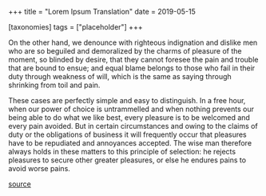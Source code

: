 +++
title = "Lorem Ipsum Translation"
date = 2019-05-15

[taxonomies]
tags = ["placeholder"]
+++

On the other hand, we denounce with righteous indignation and dislike men who
are so beguiled and demoralized by the charms of pleasure of the moment, so
blinded by desire, that they cannot foresee the pain and trouble that are bound
to ensue; and equal blame belongs to those who fail in their duty through
weakness of will, which is the same as saying through shrinking from toil and
pain.

<!-- more -->

These cases are perfectly simple and easy to distinguish. In a free hour, when
our power of choice is untrammelled and when nothing prevents our being able to
do what we like best, every pleasure is to be welcomed and every pain avoided.
But in certain circumstances and owing to the claims of duty or the obligations
of business it will frequently occur that pleasures have to be repudiated and
annoyances accepted. The wise man therefore always holds in these matters to
this principle of selection: he rejects pleasures to secure other greater
pleasures, or else he endures pains to avoid worse pains.

[source](https://lipsum.com/)
